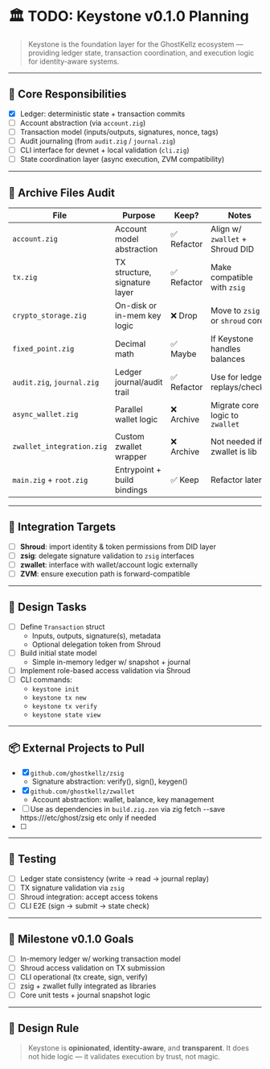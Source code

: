 # 🏛️ TODO: Keystone v0.1.0 Planning

> Keystone is the foundation layer for the GhostKellz ecosystem — providing ledger state, transaction coordination, and execution logic for identity-aware systems.

---

## 🧱 Core Responsibilities

- [x] Ledger: deterministic state + transaction commits
- [ ] Account abstraction (via `account.zig`)
- [ ] Transaction model (inputs/outputs, signatures, nonce, tags)
- [ ] Audit journaling (from `audit.zig` / `journal.zig`)
- [ ] CLI interface for devnet + local validation (`cli.zig`)
- [ ] State coordination layer (async execution, ZVM compatibility)

---

## 📂 Archive Files Audit

| File                     | Purpose                       | Keep?     | Notes                            |
|--------------------------|-------------------------------|-----------|----------------------------------|
| `account.zig`            | Account model abstraction     | ✅ Refactor | Align w/ `zwallet` + Shroud DID  |
| `tx.zig`                 | TX structure, signature layer | ✅ Refactor | Make compatible with `zsig`     |
| `crypto_storage.zig`     | On-disk or in-mem key logic   | ❌ Drop     | Move to `zsig` or `shroud` core |
| `fixed_point.zig`        | Decimal math                  | ✅ Maybe   | If Keystone handles balances     |
| `audit.zig`, `journal.zig` | Ledger journal/audit trail   | ✅ Refactor | Use for ledger replays/checks   |
| `async_wallet.zig`       | Parallel wallet logic         | ❌ Archive | Migrate core logic to `zwallet` |
| `zwallet_integration.zig`| Custom zwallet wrapper        | ❌ Archive | Not needed if zwallet is lib     |
| `main.zig` + `root.zig`  | Entrypoint + build bindings   | ✅ Keep    | Refactor later                   |

---

## 🔗 Integration Targets

- [ ] **Shroud**: import identity & token permissions from DID layer
- [ ] **zsig**: delegate signature validation to `zsig` interfaces
- [ ] **zwallet**: interface with wallet/account logic externally
- [ ] **ZVM**: ensure execution path is forward-compatible

---

## 🚧 Design Tasks

- [ ] Define `Transaction` struct
  - Inputs, outputs, signature(s), metadata
  - Optional delegation token from Shroud
- [ ] Build initial state model
  - Simple in-memory ledger w/ snapshot + journal
- [ ] Implement role-based access validation via Shroud
- [ ] CLI commands:
  - `keystone init`
  - `keystone tx new`
  - `keystone tx verify`
  - `keystone state view`

---

## 📦 External Projects to Pull

- [x] `github.com/ghostkellz/zsig`
  - Signature abstraction: verify(), sign(), keygen()
- [x] `github.com/ghostkellz/zwallet`
  - Account abstraction: wallet, balance, key management
- [ ] Use as dependencies in `build.zig.zon` via zig fetch --save https:///etc/ghost/zsig etc only if needed
- [ ] 
---

## 🧪 Testing

- [ ] Ledger state consistency (write -> read -> journal replay)
- [ ] TX signature validation via `zsig`
- [ ] Shroud integration: accept access tokens
- [ ] CLI E2E (sign → submit → state check)

---

## 🚀 Milestone v0.1.0 Goals

- [ ] In-memory ledger w/ working transaction model
- [ ] Shroud access validation on TX submission
- [ ] CLI operational (tx create, sign, verify)
- [ ] zsig + zwallet fully integrated as libraries
- [ ] Core unit tests + journal snapshot logic

---

## 🔐 Design Rule

> Keystone is **opinionated**, **identity-aware**, and **transparent**.
> It does not hide logic — it validates execution by trust, not magic.


